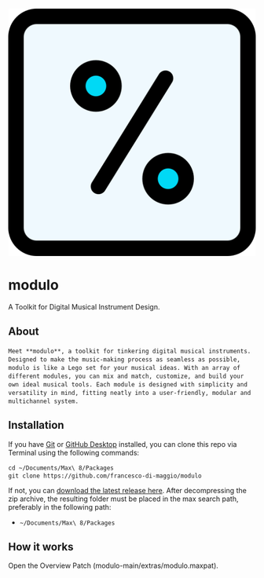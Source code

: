 ![modulo logo](icon.png "the modulo logo")

# modulo
A Toolkit for Digital Musical Instrument Design. 

## About 
`Meet **modulo**, a toolkit for tinkering digital musical instruments. Designed to make the music-making process as seamless as possible, modulo is like a Lego set for your musical ideas. With an array of different modules, you can mix and match, customize, and build your own ideal musical tools. Each module is designed with simplicity and versatility in mind, fitting neatly into a user-friendly, modular and multichannel system.
`

## Installation

If you have [Git](http://git-scm.com/) or [GitHub Desktop](https://desktop.github.com/) installed, you can clone this repo via Terminal using the following commands:

	cd ~/Documents/Max\ 8/Packages
	git clone https://github.com/francesco-di-maggio/modulo

If not, you can [download the latest release here](https://github.com/francesco-di-maggio/modulo). After decompressing the zip archive, the resulting folder must be placed in the max search path, preferably in the following path:

* `~/Documents/Max\ 8/Packages`

## How it works

Open the Overview Patch (modulo-main/extras/modulo.maxpat).